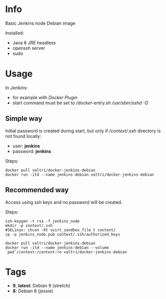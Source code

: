 # Info

Basic Jenkins node Debian image

Installed:

* Java 8 JRE headless
* openssh server
* sudo

# Usage

In Jenkins:

* for example with *Docker Plugin*
* start command must be set to */docker-entry.sh /usr/sbin/sshd -D*

## Simple way

Initial password is created during start, but only if */context/.ssh* directory is not found locally:

* user: **jenkins**
* password: **jenkins**

Steps:

    docker pull valtri/docker-jenkins-debian
    docker run -itd --name jenkins-debian valtri/docker-jenkins-debian

## Recommended way

Access using ssh keys and no password will be created.

Steps:

	ssh-keygen -t rsa -f jenkins_node
	mkdir -p context/.ssh
	#SELinux: chcon -Rt svirt_sandbox_file_t context/
	cp -p jenkins_node.pub context/.ssh/authorized_keys

    docker pull valtri/docker-jenkins-debian
    docker run -itd --name jenkins-debian --volume `pwd`/context:/context:ro valtri/docker-jenkins-debian

# Tags

* **9**, **latest**: Debian 9 (stretch)
* **8**: Debian 8 (jessie)
